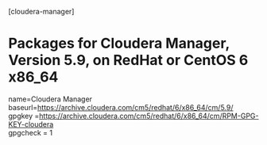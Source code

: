 [cloudera-manager]
# Packages for Cloudera Manager, Version 5.9, on RedHat or CentOS 6 x86_64           	  
name=Cloudera Manager
baseurl=https://archive.cloudera.com/cm5/redhat/6/x86_64/cm/5.9/
gpgkey =https://archive.cloudera.com/cm5/redhat/6/x86_64/cm/RPM-GPG-KEY-cloudera    
gpgcheck = 1

